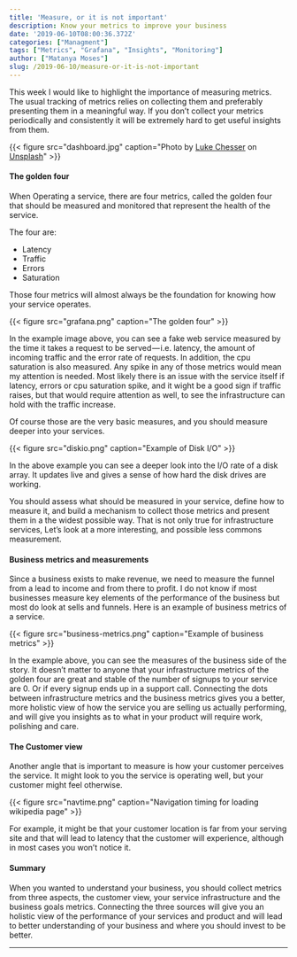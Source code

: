 ```yaml
---
title: 'Measure, or it is not important'
description: Know your metrics to improve your business
date: '2019-06-10T08:00:36.372Z'
categories: ["Managment"]
tags: ["Metrics", "Grafana", "Insights", "Monitoring"]
author: ["Matanya Moses"]
slug: /2019-06-10/measure-or-it-is-not-important
---
```


This week I would like to highlight the importance of measuring metrics. The usual tracking of metrics relies on collecting them and preferably presenting them in a meaningful way. If you don’t collect your metrics periodically and consistently it will be extremely hard to get useful insights from them.

{{< figure src="dashboard.jpg" caption="Photo by [Luke Chesser](https://unsplash.com/@lukechesser) on [Unsplash](https://unsplash.com)" >}}

#### The golden four

When Operating a service, there are four metrics, called the golden four that should be measured and monitored that represent the health of the service.

The four are:

- Latency
- Traffic
- Errors
- Saturation

Those four metrics will almost always be the foundation for knowing how your service operates.

{{< figure src="grafana.png" caption="The golden four" >}}

In the example image above, you can see a fake web service measured by the time it takes a request to be served — i.e. latency, the amount of incoming traffic and the error rate of requests. In addition, the cpu saturation is also measured. Any spike in any of those metrics would mean my attention is needed. Most likely there is an issue with the service itself if latency, errors or cpu saturation spike, and it wight be a good sign if traffic raises, but that would require attention as well, to see the infrastructure can hold with the traffic increase.

Of course those are the very basic measures, and you should measure deeper into your services.

{{< figure src="diskio.png" caption="Example of Disk I/O" >}}

In the above example you can see a deeper look into the I/O rate of a disk array. It updates live and gives a sense of how hard the disk drives are working.

You should assess what should be measured in your service, define how to measure it, and build a mechanism to collect those metrics and present them in a the widest possible way. That is not only true for infrastructure services, Let’s look at a more interesting, and possible less commons measurement.

#### Business metrics and measurements

Since a business exists to make revenue, we need to measure the funnel from a lead to income and from there to profit. I do not know if most businesses measure key elements of the performance of the business but most do look at sells and funnels. Here is an example of business metrics of a service.

{{< figure src="business-metrics.png" caption="Example of business metrics" >}}

In the example above, you can see the measures of the business side of the story. It doesn’t matter to anyone that your infrastructure metrics of the golden four are great and stable of the number of signups to your service are 0. Or if every signup ends up in a support call. Connecting the dots between infrastructure metrics and the business metrics gives you a better, more holistic view of how the service you are selling us actually performing, and will give you insights as to what in your product will require work, polishing and care.

#### The Customer view

Another angle that is important to measure is how your customer perceives the service. It might look to you the service is operating well, but your customer might feel otherwise.

{{< figure src="navtime.png" caption="Navigation timing for loading wikipedia page" >}}

For example, it might be that your customer location is far from your serving site and that will lead to latency that the customer will experience, although in most cases you won’t notice it.

#### Summary

When you wanted to understand your business, you should collect metrics from three aspects, the customer view, your service infrastructure and the business goals metrics. Connecting the three sources will give you an holistic view of the performance of your services and product and will lead to better understanding of your business and where you should invest to be better.

---
